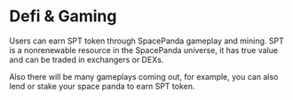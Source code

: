 # Defi & Gaming

Users can earn SPT token through SpacePanda gameplay and mining. SPT is a nonrenewable resource in the SpacePanda universe, it has true value and can be traded in exchangers or DEXs.

Also there will be many gameplays coming out, for example, you can also lend or stake your space panda to earn SPT token.
